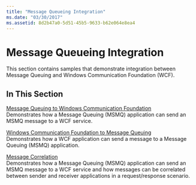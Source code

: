 ```yaml
---
title: "Message Queueing Integration"
ms.date: "03/30/2017"
ms.assetid: 8d2b47a0-5d51-45b5-9633-b62e064e8ea4
---
```

# Message Queueing Integration
This section contains samples that demonstrate integration between Message Queuing and Windows Communication Foundation (WCF).  
  
## In This Section  
 [Message Queuing to Windows Communication Foundation](../../../../docs/framework/wcf/samples/message-queuing-to-wcf.md)  
 Demonstrates how a Message Queuing (MSMQ) application can send an MSMQ message to a WCF service.
  
 [Windows Communication Foundation to Message Queuing](../../../../docs/framework/wcf/samples/wcf-to-message-queuing.md)  
 Demonstrates how a WCF application can send a message to a Message Queuing (MSMQ) application.  
  
 [Message Correlation](../../../../docs/framework/wcf/samples/message-correlation.md)  
 Demonstrates how a Message Queuing (MSMQ) application can send an MSMQ message to a WCF service and how messages can be correlated between sender and receiver applications in a request/response scenario.
